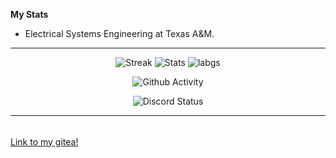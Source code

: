 **My Stats**
- Electrical Systems Engineering at Texas A&M.
---
</p>
 <p align="center">
  <img src="https://github-readme-streak-stats.herokuapp.com/?user=yquan162&theme=dracula" alt="Streak" />
  <img src="https://github-readme-stats.vercel.app/api?username=yquan162&count_private=true&show_icons=true&line_height=20&show_icons=true&theme=dracula" alt="Stats" />
  <img src="https://github-readme-stats.vercel.app/api/top-langs/?username=yquan162&layout=compact&langs_count=8&card_width=445&show_icons=true&theme=dracula" alt="labgs" />
</p>

</p>
<p align="center">
 <img src="https://activity-graph.herokuapp.com/graph?username=yquan162&theme=rogue" align="center" alt="Github Activity" />
</p>

</p>
<p align="center">
    <img src="https://lanyard.cnrad.dev/api/325484575042043906?idleMessage=Possibly%20being%20sus" alt="Discord Status">
</p>

---
<h6 align="left"></h6>
<a href="https://git.yquan162.dev/">Link to my gitea!</a>
